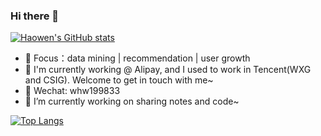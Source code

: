 ### Hi there 👋
[![Haowen's GitHub stats](https://github-readme-stats.vercel.app/api?username=whw199833)](https://github.com/whw199833/github-readme-stats)

<!-- - 🍎 知乎：**[whw199833](https://www.zhihu.com/people/whw199833)** -->
- 🍇 Focus：data mining | recommendation | user growth
- 🍑 I'm currently working @ Alipay, and I used to work in Tencent(WXG and CSIG). Welcome to get in touch with me~
- 🍊 Wechat: whw199833
- 🔭 I’m currently working on sharing notes and code~

[![Top Langs](https://github-readme-stats.vercel.app/api/top-langs/?username=whw199833&langs_count=8)](https://github.com/whw199833/github-readme-stats)

<!--
**acse-hw20/acse-hw20** is a ✨ _special_ ✨ repository because its `README.md` (this file) appears on your GitHub profile.

Here are some ideas to get you started:

- 🔭 I’m currently working on ...
- 🌱 I’m currently learning ...
- 👯 I’m looking to collaborate on ...
- 🤔 I’m looking for help with ...
- 💬 Ask me about ...
- 📫 How to reach me: ...
- 😄 Pronouns: ...
- ⚡ Fun fact: ...
-->

